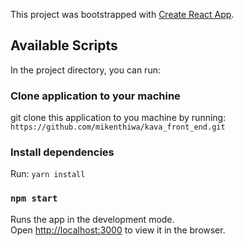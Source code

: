 This project was bootstrapped with [Create React App](https://github.com/facebook/create-react-app).

## Available Scripts

In the project directory, you can run:

### Clone application to your machine
git clone this application to you machine by running: `https://github.com/mikenthiwa/kava_front_end.git`

### Install dependencies
Run: `yarn install`

### `npm start`

Runs the app in the development mode.<br>
Open [http://localhost:3000](http://localhost:3000) to view it in the browser.


